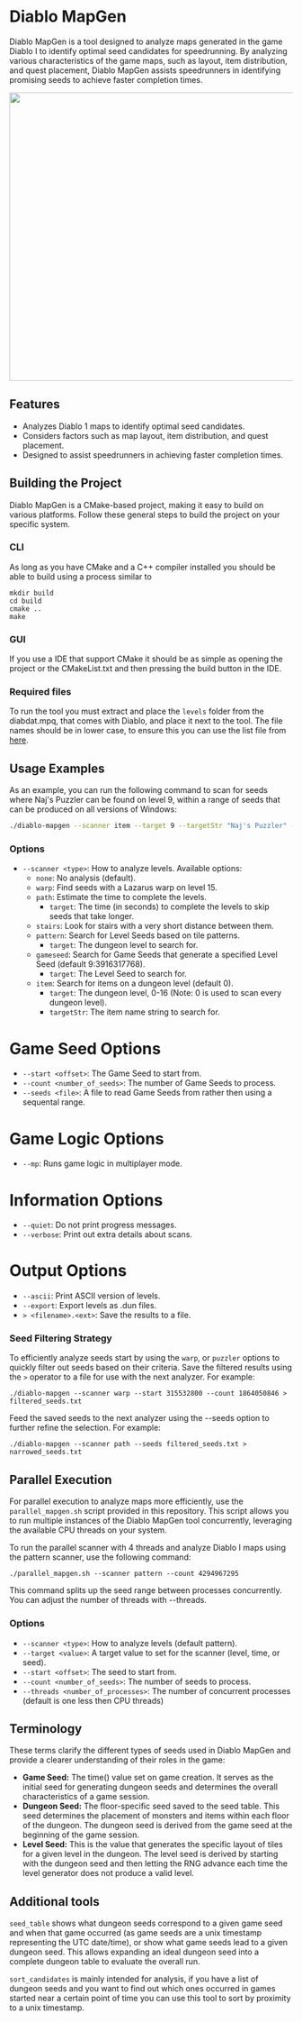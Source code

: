 # Diablo MapGen

Diablo MapGen is a tool designed to analyze maps generated in the game Diablo I to identify optimal seed candidates for speedrunning. By analyzing various characteristics of the game maps, such as layout, item distribution, and quest placement, Diablo MapGen assists speedrunners in identifying promising seeds to achieve faster completion times.

<p align="center">
<img width="512" height="512" src="https://github.com/Matthew-petroff/diablo-mapgen/assets/204594/180bae58-1682-4a51-89b8-f718c0b0d41f">
</p>

## Features

- Analyzes Diablo 1 maps to identify optimal seed candidates.
- Considers factors such as map layout, item distribution, and quest placement.
- Designed to assist speedrunners in achieving faster completion times.

## Building the Project

Diablo MapGen is a CMake-based project, making it easy to build on various platforms. Follow these general steps to build the project on your specific system.

### CLI

As long as you have CMake and a C++ compiler installed you should be able to build using a process similar to

```
mkdir build
cd build
cmake ..
make
```

### GUI

If you use a IDE that support CMake it should be as simple as opening the project or the CMakeList.txt and then pressing the build button in the IDE.

### Required files

To run the tool you must extract and place the `levels` folder from the diabdat.mpq, that comes with Diablo, and place it next to the tool. The file names should be in lower case, to ensure this you can use the list file from [here](https://raw.githubusercontent.com/diasurgical/devilutionx-mpq-tools/main/data/diabdat-listfile.txt).

## Usage Examples

As an example, you can run the following command to scan for seeds where Naj's Puzzler can be found on level 9, within a range of seeds that can be produced on all versions of Windows:

```bash
./diablo-mapgen --scanner item --target 9 --targetStr "Naj's Puzzler" --start 315532800 --count 1864050846
```

### Options

- `--scanner <type>`: How to analyze levels. Available options:
  - `none`: No analysis (default).
  - `warp`: Find seeds with a Lazarus warp on level 15.
  - `path`: Estimate the time to complete the levels.
	- `target`: The time (in seconds) to complete the levels to skip seeds that take longer.
  - `stairs`: Look for stairs with a very short distance between them.
  - `pattern`: Search for Level Seeds based on tile patterns.
	- `target`: The dungeon level to search for.
  - `gameseed`: Search for Game Seeds that generate a specified Level Seed (default 9:3916317768).
	- `target`: The Level Seed to search for.
  - `item`: Search for items on a dungeon level (default 0).
	- `target`: The dungeon level, 0-16 (Note: 0 is used to scan every dungeon level).
	- `targetStr`: The item name string to search for.

# Game Seed Options

- `--start <offset>`: The Game Seed to start from.
- `--count <number_of_seeds>`: The number of Game Seeds to process.
- `--seeds <file>`: A file to read Game Seeds from rather then using a sequental range.

# Game Logic Options

- `--mp`: Runs game logic in multiplayer mode.

# Information Options

- `--quiet`: Do not print progress messages.
- `--verbose`: Print out extra details about scans.

# Output Options

- `--ascii`: Print ASCII version of levels.
- `--export`: Export levels as .dun files.
- `> <filename>.<ext>`: Save the results to a file.

### Seed Filtering Strategy

To efficiently analyze seeds start by using the `warp`, or `puzzler` options to quickly filter out seeds based on their criteria. Save the filtered results using the `>` operator to a file for use with the next analyzer. For example:

```
./diablo-mapgen --scanner warp --start 315532800 --count 1864050846 > filtered_seeds.txt
```

Feed the saved seeds to the next analyzer using the --seeds option to further refine the selection. For example:

```
./diablo-mapgen --scanner path --seeds filtered_seeds.txt > narrowed_seeds.txt
```

## Parallel Execution

For parallel execution to analyze maps more efficiently, use the `parallel_mapgen.sh` script provided in this repository. This script allows you to run multiple instances of the Diablo MapGen tool concurrently, leveraging the available CPU threads on your system.

To run the parallel scanner with 4 threads and analyze Diablo I maps using the pattern scanner, use the following command:

```
./parallel_mapgen.sh --scanner pattern --count 4294967295
```

This command splits up the seed range between processes concurrently. You can adjust the number of threads with --threads.

### Options

- `--scanner <type>`: How to analyze levels (default pattern).
- `--target <value>`: A target value to set for the scanner (level, time, or seed).
- `--start <offset>`: The seed to start from.
- `--count <number_of_seeds>`: The number of seeds to process.
- `--threads <number_of_processes>`: The number of concurrent processes (default is one less then CPU threads)

## Terminology

These terms clarify the different types of seeds used in Diablo MapGen and provide a clearer understanding of their roles in the game:

- **Game Seed:** The time() value set on game creation. It serves as the initial seed for generating dungeon seeds and determines the overall characteristics of a game session.
- **Dungeon Seed:** The floor-specific seed saved to the seed table. This seed determines the placement of monsters and items within each floor of the dungeon. The dungeon seed is derived from the game seed at the beginning of the game session.
- **Level Seed:** This is the value that generates the specific layout of tiles for a given level in the dungeon. The level seed is derived by starting with the dungeon seed and then letting the RNG advance each time the level generator does not produce a valid level.

## Additional tools

`seed_table` shows what dungeon seeds correspond to a given game seed and when that game occurred (as game seeds are a unix timestamp representing the UTC date/time), or show what game seeds lead to a given dungeon seed. This allows expanding an ideal dungeon seed into a complete dungeon table to evaluate the overall run.

`sort_candidates` is mainly intended for analysis, if you have a list of dungeon seeds and you want to find out which ones occurred in games started near a certain point of time you can use this tool to sort by proximity to a unix timestamp.
